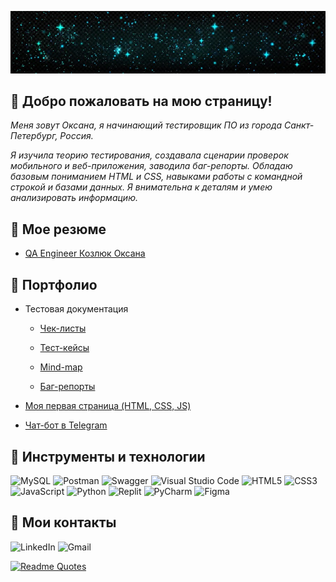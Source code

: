 [![](https://github.com/OksanaKZ/OksanaKZ/blob/main/pic1.jpg)](https://www.nasa.gov/mission_pages/hubble/main/index.html)

## :diamond_shape_with_a_dot_inside: Добро пожаловать на мою страницу!

*Меня зовут Оксана, я начинающий тестировщик ПО из города Санкт-Петербург, Россия.*  

*Я изучила теорию тестирования, создавала сценарии проверок мобильного и веб-приложения, заводила баг-репорты. Обладаю базовым пониманием HTML и CSS, навыками работы с командной строкой и базами данных. Я внимательна к деталям и умею анализировать информацию.*

## :diamond_shape_with_a_dot_inside:  Мое резюме

+ [QA Engineer Козлюк Оксана](https://github.com/OksanaKZ/OksanaKZ/blob/main/oksana_qa_engineer.pdf)

## :diamond_shape_with_a_dot_inside: Портфолио

+ Тестовая документация

  + [Чек-листы](https://github.com/OksanaKZ/OksanaKZ/blob/main/checklists.xlsx)

  + [Тест-кейсы](https://github.com/OksanaKZ/OksanaKZ/blob/main/checklists.xlsx)

  + [Mind-map](https://github.com/OksanaKZ/OksanaKZ/blob/main/%D0%9A%D0%BD%D0%BE%D0%BF%D0%BA%D0%B0%20%D0%B7%D0%B0%D0%BA%D0%B0%D0%B7%D0%B0.png)

  + [Баг-репорты](https://github.com/OksanaKZ/OksanaKZ/blob/main/%D0%91%D0%B0%D0%B3-%D1%80%D0%B5%D0%BF%D0%BE%D1%80%D1%82%D1%8B_%D0%9A%D0%BE%D0%B7%D0%BB%D1%8E%D0%BA%20%D0%9E%D0%BA%D1%81%D0%B0%D0%BD%D0%B0.pdf)

+ [Моя первая страница (HTML, CSS, JS)](https://oksanakz.github.io/MyFirstPage/) 

+ [Чат-бот в Telegram]()

## :diamond_shape_with_a_dot_inside: Инструменты и технологии

![MySQL](https://img.shields.io/badge/mysql-%2300f.svg?style=for-the-badge&logo=mysql&logoColor=white)
![Postman](https://img.shields.io/badge/Postman-FF6C37?style=for-the-badge&logo=postman&logoColor=white)
![Swagger](https://img.shields.io/badge/-Swagger-%23Clojure?style=for-the-badge&logo=swagger&logoColor=white)
![Visual Studio Code](https://img.shields.io/badge/Visual%20Studio%20Code-0078d7.svg?style=for-the-badge&logo=visual-studio-code&logoColor=white)
![HTML5](https://img.shields.io/badge/html5-%23E34F26.svg?style=for-the-badge&logo=html5&logoColor=white)
![CSS3](https://img.shields.io/badge/css3-%231572B6.svg?style=for-the-badge&logo=css3&logoColor=white)
![JavaScript](https://img.shields.io/badge/javascript-%23323330.svg?style=for-the-badge&logo=javascript&logoColor=%23F7DF1E)
![Python](https://img.shields.io/badge/python-3670A0?style=for-the-badge&logo=python&logoColor=ffdd54)
![Replit](https://img.shields.io/badge/Replit-DD1200?style=for-the-badge&logo=Replit&logoColor=white)
![PyCharm](https://img.shields.io/badge/pycharm-143?style=for-the-badge&logo=pycharm&logoColor=black&color=black&labelColor=green)
![Figma](https://img.shields.io/badge/figma-%23F24E1E.svg?style=for-the-badge&logo=figma&logoColor=white)

## :diamond_shape_with_a_dot_inside: Мои контакты

![LinkedIn](https://img.shields.io/badge/linkedin-%230077B5.svg?style=for-the-badge&logo=linkedin&logoColor=white)
![Gmail](https://img.shields.io/badge/Gmail-D14836?style=for-the-badge&logo=gmail&logoColor=white)

[![Readme Quotes](https://quotes-github-readme.vercel.app/api?type=horizontal&theme=dark)](https://github.com/piyushsuthar/github-readme-quotes)
